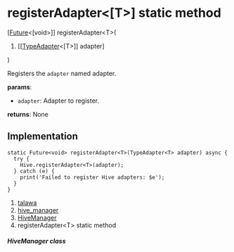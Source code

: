 
<div>

# registerAdapter\<[T\>] static method

</div>


[[Future](https://api.flutter.dev/flutter/dart-core/Future-class.html)\<[void\>]]
registerAdapter\<T\>(

1.  [[[TypeAdapter](https://pub.dev/documentation/hive/2.2.3/hive/TypeAdapter-class.md)\<[T\>]]
    adapter]

)



Registers the `adapter` named adapter.

**params**:

-   `adapter`: Adapter to register.

**returns**: None



## Implementation

``` language-dart
static Future<void> registerAdapter<T>(TypeAdapter<T> adapter) async {
  try {
    Hive.registerAdapter<T>(adapter);
  } catch (e) {
    print('Failed to register Hive adapters: $e');
  }
}
```







1.  [talawa](../../index.md)
2.  [hive_manager](../../services_hive_manager/)
3.  [HiveManager](../../services_hive_manager/HiveManager-class.md)
4.  registerAdapter\<T\> static method

##### HiveManager class







